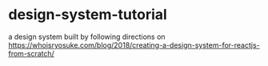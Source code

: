 # design-system-tutorial
a design system built by following directions on https://whoisryosuke.com/blog/2018/creating-a-design-system-for-reactjs-from-scratch/
